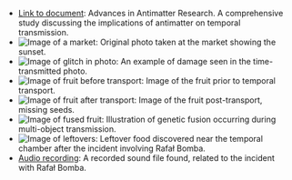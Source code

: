 - [Link to document](https://doi.org/10.1016/j.nuclphysrev.2024.01.0021): Advances in Antimatter Research. A comprehensive study discussing the implications of antimatter on temporal transmission.
- ![Image of a market](i/rynek.png): Original photo taken at the market showing the sunset.
- ![Image of glitch in photo](i/rynek_glitch.png): An example of damage seen in the time-transmitted photo.
- ![Image of fruit before transport](i/fruit01.png): Image of the fruit prior to temporal transport.
- ![Image of fruit after transport](i/fruit02.png): Image of the fruit post-transport, missing seeds.
- ![Image of fused fruit](i/strangefruit.png): Illustration of genetic fusion occurring during multi-object transmission.
- ![Image of leftovers](i/resztki.png): Leftover food discovered near the temporal chamber after the incident involving Rafał Bomba.
- [Audio recording](i/rafal_dyktafon.mp3): A recorded sound file found, related to the incident with Rafał Bomba.